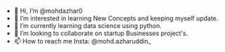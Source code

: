 - 👋 Hi, I’m @mohdazhar0
- 👀 I’m interested in learning New Concepts and keeping myself update.
- 🌱 I’m currently learning data science using python.
- 💞️ I’m looking to collaborate on startup Businesses project's.
- 📫 How to reach me Insta: @mohd.azharuddin_

<!---
mohdazhar0/mohdazhar0 is a ✨ special ✨ repository because its `README.md` (this file) appears on your GitHub profile.
You can click the Preview link to take a look at your changes.
--->

